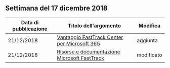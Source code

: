 <!-- This file is generated automatically each week. Changes made to this file will be overwritten.-->




## <a name="week-of-december-17-2018"></a>Settimana del 17 dicembre 2018


| Data di pubblicazione |Titolo dell'argomento | Modifica |
|------|------------|--------|
| 21/12/2018 | [Vantaggio FastTrack Center per Microsoft 365](/FastTrack/m365-fasttrack-benefit-overview) | aggiunta |
| 21/12/2018 | [Risorse e documentazione Microsoft FastTrack](/FastTrack/index) | modificato |
